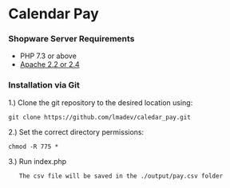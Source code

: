 # Calendar Pay
### Shopware Server Requirements

- PHP 7.3 or above
- [Apache 2.2 or 2.4](https://httpd.apache.org/)

### Installation via Git
1.) Clone the git repository to the desired location using:

    git clone https://github.com/lmadev/caledar_pay.git

2.) Set the correct directory permissions:

    chmod -R 775 *

3.) Run index.php
    
       The csv file will be saved in the ./output/pay.csv folder
       